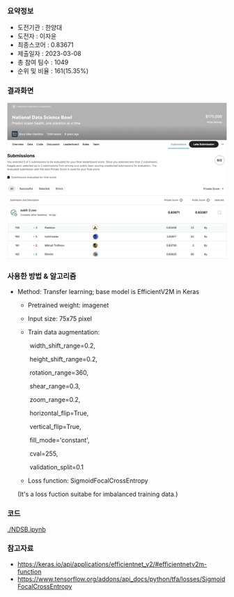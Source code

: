 ### 요약정보 
- 도전기관 : 한양대 
- 도전자 : 이자윤 
- 최종스코어 :  0.83671
- 제출일자 : 2023-03-08
- 총 참여 팀수 : 1049
- 순위 및 비율 : 161(15.35%)

### 결과화면 
![result](./img/1.PNG) 
![result](./img/2.PNG) 

### 사용한 방법 & 알고리즘 
- Method: 
  Transfer learning; base model is EfficientV2M in Keras

  - Pretrained weight: imagenet

  - Input size: 75x75 pixel

  - Train data augmentation: 

    ​	width_shift_range=0.2,
  
    ​    height_shift_range=0.2,
  
    ​    rotation_range=360,
  
    ​    shear_range=0.3,
  
    ​    zoom_range=0.2,
  
    ​    horizontal_flip=True,
  
    ​    vertical_flip=True,
  
    ​    fill_mode='constant',
  
    ​    cval=255,
  
    ​    validation_split=0.1 
  
   -  Loss function: SigmoidFocalCrossEntropy
  
     (It's a loss fuction suitabe for imbalanced training data.)

### 코드

[./NDSB.ipynb](./NDSB.ipynb)

### 참고자료

- https://keras.io/api/applications/efficientnet_v2/#efficientnetv2m-function
- https://www.tensorflow.org/addons/api_docs/python/tfa/losses/SigmoidFocalCrossEntropy
